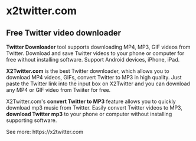 # x2twitter.com
<h2>Free Twitter video downloader</h2>
<p><b>Twitter Downloader</b> tool supports downloading MP4, MP3, GIF videos from Twitter. Download and save Twitter videos to your phone or computer for free without installing software. Support Android devices, iPhone, iPad.</p>
<p><b>X2Twitter.com</b> is the best Twitter downloader, which allows you to download MP4 videos, GIFs, convert Twitter to MP3 in high quality. Just paste the Twitter link into the input box on X2Twitter and you can download any MP4 or GIF video from Twiiter for free.</p>
<p>X2Twitter.com's <b>convert Twitter to MP3</b> feature allows you to quickly download mp3 music from Twitter. Easily convert Twitter videos to MP3, <b>download Twitter mp3</b> to your phone or computer without installing supporting software.</p>
<p>See more: https://x2twitter.com</p>
